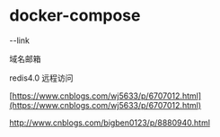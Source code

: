 # docker-compose

--link

域名邮箱

redis4.0 远程访问

[https://www.cnblogs.com/wj5633/p/6707012.html](https://www.cnblogs.com/wj5633/p/6707012.html)

http://www.cnblogs.com/bigben0123/p/8880940.html

